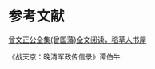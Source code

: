 # 参考文献

[曾文正公全集(曾国藩)全文阅读，稻草人书屋](https://www.daocaorenshuwu.com/book/zengwenzhenggongquanji/)

《战天京：晚清军政传信录》谭伯牛
